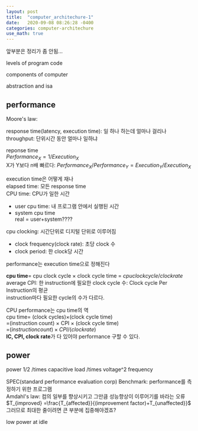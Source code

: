 ```yaml
---
layout: post
title:  "computer_architechure-1"
date:   2020-09-08 08:26:28 -0400
categories: computer-architechure
use_math: true
---
```



앞부분은 정리가 좀 안됨...

levels of program code   

components of computer   

abstraction and isa   

## performance
Moore's law: 

response time(latency, execution time): 일 하나 하는데 얼마나 걸리나   
throughput: 단위시간 동안 얼마나 일하냐   

reponse time   
$Performance_X = 1/Execution_X$   
X가 Y보다 n배 빠르다: $Performance_X / Performance_Y =Execution_Y/Execution_X$   

execution time은 어떻게 재나   
elapsed time: 모든 response time   
CPU time: CPU가 일한 시간
- user cpu time: 내 프로그램 안에서 실행된 시간
- system cpu time   
real = user+system????


cpu clocking: 시간단위로 디지털 단위로 이루어짐   
- clock frequency(clock rate): 초당 clock 수   
- clock period: 한 clock당 시간   

performance는 execution time으로 정해진다   

**cpu time**= cpu clock cycle $\times$ clock cycle time = ${cpu clock cycle} / {clock rate}$   
average CPI: 한 instruction에 필요한 clock cycle 수: Clock cycle Per Instruction의 평균   
instruction마다 필요한 cycle의 수가 다르다.   

CPU performance는 cpu time의 역   
cpu time= (clock cycles)$\times$(clock cycle time)   
=(instruction count) $\times$ CPI $\times$ (clock cycle time)   
=${(instruction count)\times CPI}/{(clock rate)}$   
**IC, CPI, clock rate**가 다 있어야 performance 구할 수 있다.   



## power
power  1/2 /times capacitive load /times voltage^2 frequency


SPEC(standard performance evaluation corp) Benchmark: performance를 측정하기 위한 프로그램   
Amdahl's law: 컴의 일부를 향상시키고 그만큼 성능향상이 이루어기를 바라는 오류   
$T_{improved} =\frac{T_{affected}}{(improvement factor)+T_{unaffected}}$   
그러므로 최대한 줄이려면 큰 부분에 집중해야겠죠?   

low power at idle